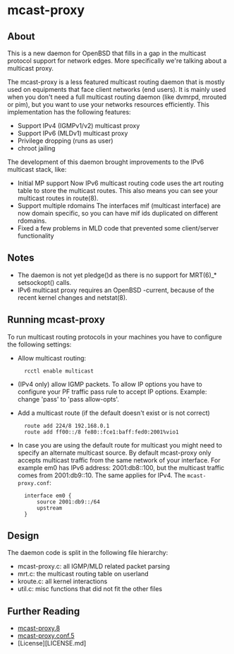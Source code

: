 mcast-proxy
===========

About
-----

This is a new daemon for OpenBSD that fills in a gap in the multicast
protocol support for network edges. More specifically we're talking
about a multicast proxy.

The mcast-proxy is a less featured multicast routing daemon that is
mostly used on equipments that face client networks (end users). It is
mainly used when you don't need a full multicast routing daemon (like
dvmrpd, mrouted or pim), but you want to use your networks resources
efficiently. This implementation has the following features:

* Support IPv4 (IGMPv1/v2) multicast proxy
* Support IPv6 (MLDv1) multicast proxy
* Privilege dropping (runs as user)
* chroot jailing

The development of this daemon brought improvements to the IPv6
multicast stack, like:

* Initial MP support
  Now IPv6 multicast routing code uses the art routing table to store
  the multicast routes. This also means you can see your multicast
  routes in route(8).
* Support multiple rdomains
  The interfaces mif (multicast interface) are now domain specific, so
  you can have mif ids duplicated on different rdomains.
* Fixed a few problems in MLD code that prevented some client/server
  functionality

Notes
-----

* The daemon is not yet pledge()d as there is no support for
  MRT(6)_* setsockopt() calls.
* IPv6 multicast proxy requires an OpenBSD -current, because of
  the recent kernel changes and netstat(8).

Running mcast-proxy
-------------------

To run multicast routing protocols in your machines you have to configure
the following settings:

* Allow multicast routing:

        rcctl enable multicast

* (IPv4 only) allow IGMP packets.
  To allow IP options you have to configure your PF traffic pass rule to
  accept IP options. Example: change 'pass' to 'pass allow-opts'.

* Add a multicast route (if the default doesn't exist or is not correct)

        route add 224/8 192.168.0.1
        route add ff00::/8 fe80::fce1:baff:fed0:2001%vio1

* In case you are using the default route for multicast you might need
  to specify an alternate multicast source. By default mcast-proxy only
  accepts multicast traffic from the same network of your interface.
  For example em0 has IPv6 address: 2001:db8::100,
  but the multicast traffic comes from 2001:db9::10. The same applies for IPv4.
  The `mcast-proxy.conf`:

        interface em0 {
        	source 2001:db9::/64
        	upstream
        }

Design
------

The daemon code is split in the following file hierarchy:

* mcast-proxy.c: all IGMP/MLD related packet parsing
* mrt.c: the multicast routing table on userland
* kroute.c: all kernel interactions
* util.c: misc functions that did not fit the other files

Further Reading
---------------

* [mcast-proxy.8](mcast-proxy.md)
* [mcast-proxy.conf.5](mcast-proxy.conf.md)
* [License][LICENSE.md]
